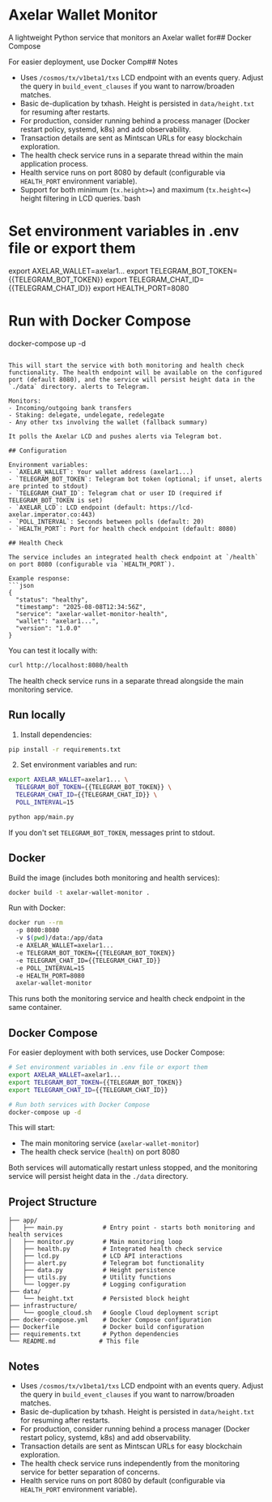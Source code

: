 # Axelar Wallet Monitor

A lightweight Python service that monitors an Axelar wallet for## Docker Compose

For easier deployment, use Docker Comp## Notes

- Uses `/cosmos/tx/v1beta1/txs` LCD endpoint with an events query. Adjust the query in `build_event_clauses` if you want to narrow/broaden matches.
- Basic de-duplication by txhash. Height is persisted in `data/height.txt` for resuming after restarts.
- For production, consider running behind a process manager (Docker restart policy, systemd, k8s) and add observability.
- Transaction details are sent as Mintscan URLs for easy blockchain exploration.
- The health check service runs in a separate thread within the main application process.
- Health service runs on port 8080 by default (configurable via `HEALTH_PORT` environment variable).
- Support for both minimum (`tx.height>=`) and maximum (`tx.height<=`) height filtering in LCD queries.`bash
# Set environment variables in .env file or export them
export AXELAR_WALLET=axelar1...
export TELEGRAM_BOT_TOKEN={{TELEGRAM_BOT_TOKEN}}
export TELEGRAM_CHAT_ID={{TELEGRAM_CHAT_ID}}
export HEALTH_PORT=8080

# Run with Docker Compose
docker-compose up -d
```

This will start the service with both monitoring and health check functionality. The health endpoint will be available on the configured port (default 8080), and the service will persist height data in the `./data` directory. alerts to Telegram.

Monitors:
- Incoming/outgoing bank transfers
- Staking: delegate, undelegate, redelegate
- Any other txs involving the wallet (fallback summary)

It polls the Axelar LCD and pushes alerts via Telegram bot.

## Configuration

Environment variables:
- `AXELAR_WALLET`: Your wallet address (axelar1...)
- `TELEGRAM_BOT_TOKEN`: Telegram bot token (optional; if unset, alerts are printed to stdout)
- `TELEGRAM_CHAT_ID`: Telegram chat or user ID (required if TELEGRAM_BOT_TOKEN is set)
- `AXELAR_LCD`: LCD endpoint (default: https://lcd-axelar.imperator.co:443)
- `POLL_INTERVAL`: Seconds between polls (default: 20)
- `HEALTH_PORT`: Port for health check endpoint (default: 8080)

## Health Check

The service includes an integrated health check endpoint at `/health` on port 8080 (configurable via `HEALTH_PORT`).

Example response:
```json
{
  "status": "healthy",
  "timestamp": "2025-08-08T12:34:56Z",
  "service": "axelar-wallet-monitor-health",
  "wallet": "axelar1...",
  "version": "1.0.0"
}
```

You can test it locally with:
```bash
curl http://localhost:8080/health
```

The health check service runs in a separate thread alongside the main monitoring service.

## Run locally

1) Install dependencies:

```bash
pip install -r requirements.txt
```

2) Set environment variables and run:

```bash
export AXELAR_WALLET=axelar1... \
  TELEGRAM_BOT_TOKEN={{TELEGRAM_BOT_TOKEN}} \
  TELEGRAM_CHAT_ID={{TELEGRAM_CHAT_ID}} \
  POLL_INTERVAL=15

python app/main.py
```

If you don't set `TELEGRAM_BOT_TOKEN`, messages print to stdout.

## Docker

Build the image (includes both monitoring and health services):

```bash
docker build -t axelar-wallet-monitor .
```

Run with Docker:

```bash
docker run --rm 
  -p 8080:8080 
  -v $(pwd)/data:/app/data 
  -e AXELAR_WALLET=axelar1... 
  -e TELEGRAM_BOT_TOKEN={{TELEGRAM_BOT_TOKEN}} 
  -e TELEGRAM_CHAT_ID={{TELEGRAM_CHAT_ID}} 
  -e POLL_INTERVAL=15 
  -e HEALTH_PORT=8080 
  axelar-wallet-monitor
```

This runs both the monitoring service and health check endpoint in the same container.

## Docker Compose

For easier deployment with both services, use Docker Compose:

```bash
# Set environment variables in .env file or export them
export AXELAR_WALLET=axelar1...
export TELEGRAM_BOT_TOKEN={{TELEGRAM_BOT_TOKEN}}
export TELEGRAM_CHAT_ID={{TELEGRAM_CHAT_ID}}

# Run both services with Docker Compose
docker-compose up -d
```

This will start:
- The main monitoring service (`axelar-wallet-monitor`)
- The health check service (`health`) on port 8080

Both services will automatically restart unless stopped, and the monitoring service will persist height data in the `./data` directory.

## Project Structure

```
├── app/
│   ├── main.py           # Entry point - starts both monitoring and health services
│   ├── monitor.py        # Main monitoring loop
│   ├── health.py         # Integrated health check service
│   ├── lcd.py            # LCD API interactions
│   ├── alert.py          # Telegram bot functionality
│   ├── data.py           # Height persistence
│   ├── utils.py          # Utility functions
│   └── logger.py         # Logging configuration
├── data/
│   └── height.txt        # Persisted block height
├── infrastructure/
│   └── google_cloud.sh   # Google Cloud deployment script
├── docker-compose.yml    # Docker Compose configuration
├── Dockerfile            # Docker build configuration
├── requirements.txt      # Python dependencies
└── README.md            # This file
```

## Notes

- Uses `/cosmos/tx/v1beta1/txs` LCD endpoint with an events query. Adjust the query in `build_event_clauses` if you want to narrow/broaden matches.
- Basic de-duplication by txhash. Height is persisted in `data/height.txt` for resuming after restarts.
- For production, consider running behind a process manager (Docker restart policy, systemd, k8s) and add observability.
- Transaction details are sent as Mintscan URLs for easy blockchain exploration.
- The health check service runs independently from the monitoring service for better separation of concerns.
- Health service runs on port 8080 by default (configurable via `HEALTH_PORT` environment variable).

